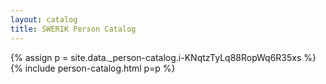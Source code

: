 ```yaml
---
layout: catalog
title: SWERIK Person Catalog
---
```

{% assign p = site.data._person-catalog.i-KNqtzTyLq88RopWq6R35xs %}
{% include person-catalog.html p=p %}

